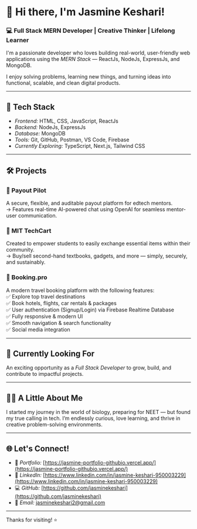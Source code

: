 # 👋 Hi there, I'm Jasmine Keshari!

### 💻 Full Stack MERN Developer | Creative Thinker | Lifelong Learner

I'm a passionate developer who loves building real-world, user-friendly web applications using the *MERN Stack* — ReactJs, NodeJs, ExpressJs, and MongoDB. 

I enjoy solving problems, learning new things, and turning ideas into functional, scalable, and clean digital products.

---

## 🚀 Tech Stack

- *Frontend:* HTML, CSS, JavaScript, ReactJs  
- *Backend:* NodeJs, ExpressJs  
- *Database:* MongoDB  
- *Tools:* Git, GitHub, Postman, VS Code, Firebase  
- *Currently Exploring:* TypeScript, Next.js, Tailwind CSS

---

## 🛠 Projects

### 🔹 Payout Pilot  
A secure, flexible, and auditable payout platform for edtech mentors.  
→ Features real-time AI-powered chat using OpenAI for seamless mentor-user communication.

### 🔹 MIT TechCart  
Created to empower students to easily exchange essential items within their community.  
→ Buy/sell second-hand textbooks, gadgets, and more — simply, securely, and sustainably.

### 🔹 Booking.pro  
A modern travel booking platform with the following features:  
✅ Explore top travel destinations  
✅ Book hotels, flights, car rentals & packages  
✅ User authentication (Signup/Login) via Firebase Realtime Database  
✅ Fully responsive & modern UI  
✅ Smooth navigation & search functionality  
✅ Social media integration

---

## 🎯 Currently Looking For

An exciting opportunity as a *Full Stack Developer* to grow, build, and contribute to impactful projects.

---

## 🙋‍♀ A Little About Me

I started my journey in the world of biology, preparing for NEET — but found my true calling in tech. I’m endlessly curious, love learning, and thrive in creative problem-solving environments.

---

## 🌐 Let's Connect!

- 🔗 *Portfolio:* [https://jasmine-portfolio-githubio.vercel.app/](https://jasmine-portfolio-githubio.vercel.app/)
- 💼 *LinkedIn:* [https://www.linkedin.com/in/jasmine-keshari-950003229](https://www.linkedin.com/in/jasmine-keshari-950003229)
- 💻 *GitHub:* [https://github.com/jasminekeshari](https://github.com/jasminekeshari)
- 📧 *Email:* jasminekeshari2@gmail.com

---

Thanks for visiting! ⭐
